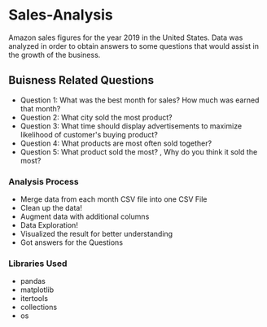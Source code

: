 # Sales-Analysis
Amazon sales figures for the year 2019 in the United States. Data was analyzed in order to obtain answers to some questions that would assist in the growth of the business.



## Buisness Related Questions 

- Question 1: What was the best month for sales? How much was earned that month? 
- Question 2: What city sold the most product? 
- Question 3: What time should display advertisements to maximize likelihood of customer's buying product? 
- Question 4: What products are most often sold together? 
- Question 5: What product sold the most?  , Why do you think it sold the most?

### Analysis Process

- Merge data from each month CSV file into one CSV File
- Clean up the data!
- Augment data with additional columns
- Data Exploration!
- Visualized the result for better understanding
- Got answers for the Questions

### Libraries Used
- pandas
- matplotlib
- itertools
- collections
- os
